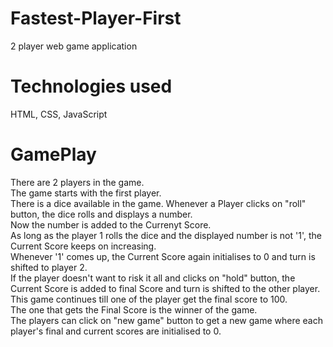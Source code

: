 # Fastest-Player-First
2 player web game application


# Technologies used
HTML, CSS, JavaScript

# GamePlay
There are 2 players in the game.<br>
The game starts with the first player.<br>
There is a dice available in the game. Whenever a Player clicks on "roll" button, the dice rolls and displays a number.<br>
Now the number is added to the Currenyt Score.<br>
As long as the player 1 rolls the dice and the displayed number is not '1', the Current Score keeps on increasing.<br>
Whenever '1' comes up, the Current Score again initialises to 0 and turn is shifted to player 2.<br>
If the player doesn't want to risk it all and clicks on "hold" button, the Current Score is added to final Score and turn is shifted to the other player.<br>
This game continues till one of the player get the final score to 100.<br>
The one that gets the Final Score is the winner of the game. <br>
The players can click on "new game" button to get a new game where each player's final and current scores are initialised to 0.
